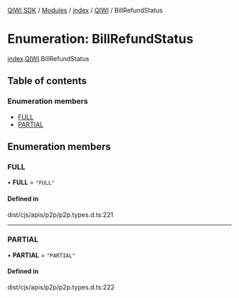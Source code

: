 [QIWI SDK](../README.md) / [Modules](../modules.md) / [index](../modules/index.md) / [QIWI](../modules/index.QIWI.md) / BillRefundStatus

# Enumeration: BillRefundStatus

[index](../modules/index.md).[QIWI](../modules/index.QIWI.md).BillRefundStatus

## Table of contents

### Enumeration members

- [FULL](index.QIWI.BillRefundStatus.md#full)
- [PARTIAL](index.QIWI.BillRefundStatus.md#partial)

## Enumeration members

### FULL

• **FULL** = `"FULL"`

#### Defined in

dist/cjs/apis/p2p/p2p.types.d.ts:221

___

### PARTIAL

• **PARTIAL** = `"PARTIAL"`

#### Defined in

dist/cjs/apis/p2p/p2p.types.d.ts:222
